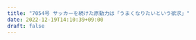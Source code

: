 ```yaml
---
title: "7054号 サッカーを続けた原動力は「うまくなりたいという欲求」"
date: 2022-12-19T14:10:39+09:00
draft: false
---
```


```
```

```
```
